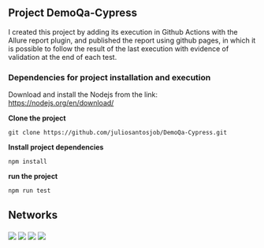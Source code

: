 ## Project DemoQa-Cypress

I created this project by adding its execution in Github Actions with the Allure report plugin, and published the report using github pages, in which it is possible to follow the result of the last execution with evidence of validation at the end of each test.

### Dependencies for project installation and execution

Download and install the Nodejs from the link: https://nodejs.org/en/download/

**Clone the project**
``` 
git clone https://github.com/juliosantosjob/DemoQa-Cypress.git
```
**Install project dependencies**

```
npm install
```
**run the project**

```
npm run test
```

 ## Networks
 ###
<div>

 [<img src="https://img.shields.io/badge/linkedin-%230077B5.svg?&style=for-the-badge&logo=linkedin&logoColor=white" />](https://www.linkedin.com/in/julio-santos-43428019b)
[<img src = "https://img.shields.io/badge/instagram-%23E4405F.svg?&style=for-the-badge&logo=instagram&logoColor=white">](https://www.instagram.com/juli0sts/)
[<img src = "https://img.shields.io/badge/facebook-%231877F2.svg?&style=for-the-badge&logo=facebook&logoColor=white">](https://www.facebook.com/profile.php?id=100003793058455)
<a href="mailto:julio958214@gmail.com"><img src="https://img.shields.io/badge/-Gmail-%23333?style=for-the-badge&logo=gmail&logoColor=white" target="_blank">
  </a> 
